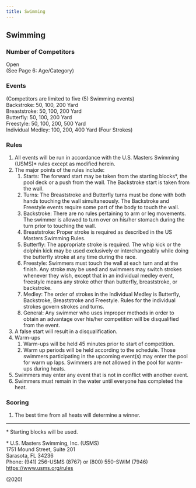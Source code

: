 ```yaml
---
title: Swimming
---
```


## Swimming

### Number of Competitors

Open \
(See Page 6: Age/Category)

### Events

(Competitors are limited to five (5) Swimming events) \
Backstroke: 50, 100, 200 Yard \
Breaststroke: 50, 100, 200 Yard \
Butterfly: 50, 100, 200 Yard \
Freestyle: 50, 100, 200, 500 Yard \
Individual Medley: 100, 200, 400 Yard (Four Strokes)

### Rules

1. All events will be run in accordance with the U.S. Masters Swimming (USMS)* rules except as modified herein.
2. The major points of the rules include:
    1. Starts: The forward start may be taken from the starting blocks*, the pool deck or a push from the wall. The Backstroke start is taken from the wall.
    2. Turns: The Breaststroke and Butterfly turns must be done with both hands touching the wall simultaneously. The Backstroke and Freestyle events require some part of the body to touch the wall.
    3. Backstroke: There are no rules pertaining to arm or leg movements. The swimmer is allowed to turn over on his/her stomach during the turn prior to touching the wall.
    4. Breaststroke: Proper stroke is required as described in the US Masters Swimming Rules.
    5. Butterfly: The appropriate stroke is required. The whip kick or the dolphin kick may be used exclusively or interchangeably while doing the butterfly stroke at any time during the race.
    6. Freestyle: Swimmers must touch the wall at each turn and at the finish. Any stroke may be used and swimmers may switch strokes whenever they wish, except that in an individual medley event, freestyle means any stroke other than butterfly, breaststroke, or backstroke.
    7. Medley: The order of strokes in the Individual Medley is Butterfly, Backstroke, Breaststroke and Freestyle. Rules for the individual strokes govern strokes and turns.
    8. General: Any swimmer who uses improper methods in order to obtain an advantage over his/her competition will be disqualified from the event.
3. A false start will result in a disqualification.
4. Warm-ups
    1. Warm-ups will be held 45 minutes prior to start of competition.
    2. Warm up periods will be held according to the schedule. Those swimmers participating in the upcoming event(s) may enter the pool for warm up laps. Swimmers are not allowed in the pool for warm-ups during heats.
5. Swimmers may enter any event that is not in conflict with another event.
6. Swimmers must remain in the water until everyone has completed the heat.

### Scoring

1. The best time from all heats will determine a winner.

---

\* Starting blocks will be used.

\* U.S. Masters Swimming, Inc. (USMS) \
1751 Mound Street, Suite 201 \
Sarasota, FL 34236 \
Phone: (941) 256-USMS (8767) or (800) 550-SWIM (7946) \
<https://www.usms.org/rules>

(2020)
